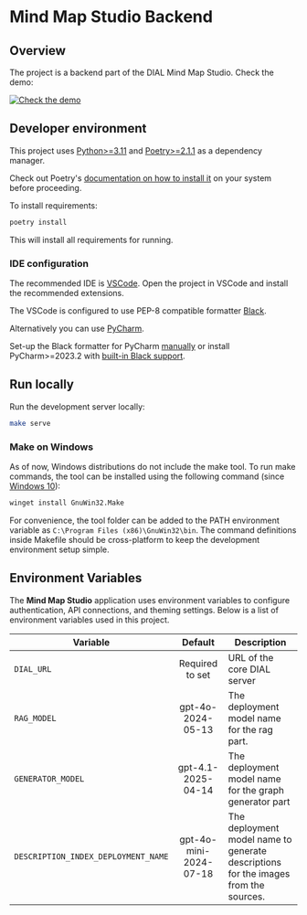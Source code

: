 # Mind Map Studio Backend

## Overview

The project is a backend part of the DIAL Mind Map Studio. Check the demo:

[![Check the demo](https://img.youtube.com/vi/XYZfWeGdFcE/0.jpg)](https://www.youtube.com/watch?v=XYZfWeGdFcE)

## Developer environment

This project uses [Python>=3.11](https://www.python.org/downloads/) and [Poetry>=2.1.1](https://python-poetry.org/) as a dependency manager.

Check out Poetry's [documentation on how to install it](https://python-poetry.org/docs/#installation) on your system before proceeding.

To install requirements:

```sh
poetry install
```

This will install all requirements for running.

### IDE configuration

The recommended IDE is [VSCode](https://code.visualstudio.com/).
Open the project in VSCode and install the recommended extensions.

The VSCode is configured to use PEP-8 compatible formatter [Black](https://black.readthedocs.io/en/stable/index.html).

Alternatively you can use [PyCharm](https://www.jetbrains.com/pycharm/).

Set-up the Black formatter for PyCharm [manually](https://black.readthedocs.io/en/stable/integrations/editors.html#pycharm-intellij-idea) or
install PyCharm>=2023.2 with [built-in Black support](https://blog.jetbrains.com/pycharm/2023/07/2023-2/#black).

## Run locally

Run the development server locally:

```sh
make serve
```

### Make on Windows

As of now, Windows distributions do not include the make tool. To run make commands, the tool can be installed using
the following command (since [Windows 10](https://learn.microsoft.com/en-us/windows/package-manager/winget/)):

```sh
winget install GnuWin32.Make
```

For convenience, the tool folder can be added to the PATH environment variable as `C:\Program Files (x86)\GnuWin32\bin`.
The command definitions inside Makefile should be cross-platform to keep the development environment setup simple.

## Environment Variables

The **Mind Map Studio** application uses environment variables to configure authentication, API connections, and theming settings. Below is a list of environment variables used in this project.

| Variable                    | Default | Description                                                                                                                               |
| --------------------------- | :------: | ----------------------------------------------------------------------------------------------------------------------------------------- |
| `DIAL_URL`           | Required to set | URL of the core DIAL server                                                       |
| `RAG_MODEL`              | gpt-4o-2024-05-13 | The deployment model name for the rag part.                                                                            |
| `GENERATOR_MODEL`              | gpt-4.1-2025-04-14 | The deployment model name for the graph generator part                                                                            |
| `DESCRIPTION_INDEX_DEPLOYMENT_NAME`              | gpt-4o-mini-2024-07-18 | The deployment model name to generate descriptions for the images from the sources.                                                                            |
